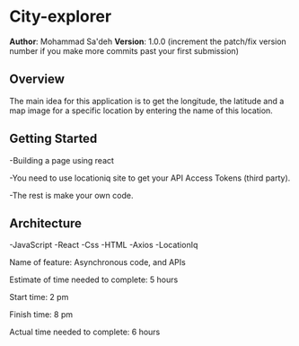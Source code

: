 # City-explorer

**Author**: Mohammad Sa'deh
**Version**: 1.0.0 (increment the patch/fix version number if you make more commits past your first submission)

## Overview

The main idea for this application is to get the longitude, the latitude and a map image for a specific location by entering the name of this location.

## Getting Started

-Building a page using react

-You need to use locationiq site to get your API Access Tokens (third party).

-The rest is make your own code.

## Architecture

-JavaScript -React -Css -HTML -Axios -LocationIq

<!-- ## Change Log -->
<!-- Use this area to document the iterative changes made to your application as each feature is successfully implemented. Use time stamps. Here's an example:

01-01-2001 4:59pm - Application now has a fully-functional express server, with a GET route for the location resource. -->

<!-- ## Credit and Collaborations -->
<!-- Give credit (and a link) to other people or resources that helped you build this application. -->

Name of feature: Asynchronous code, and APIs

Estimate of time needed to complete: 5 hours

Start time: 2 pm

Finish time: 8 pm

Actual time needed to complete: 6 hours